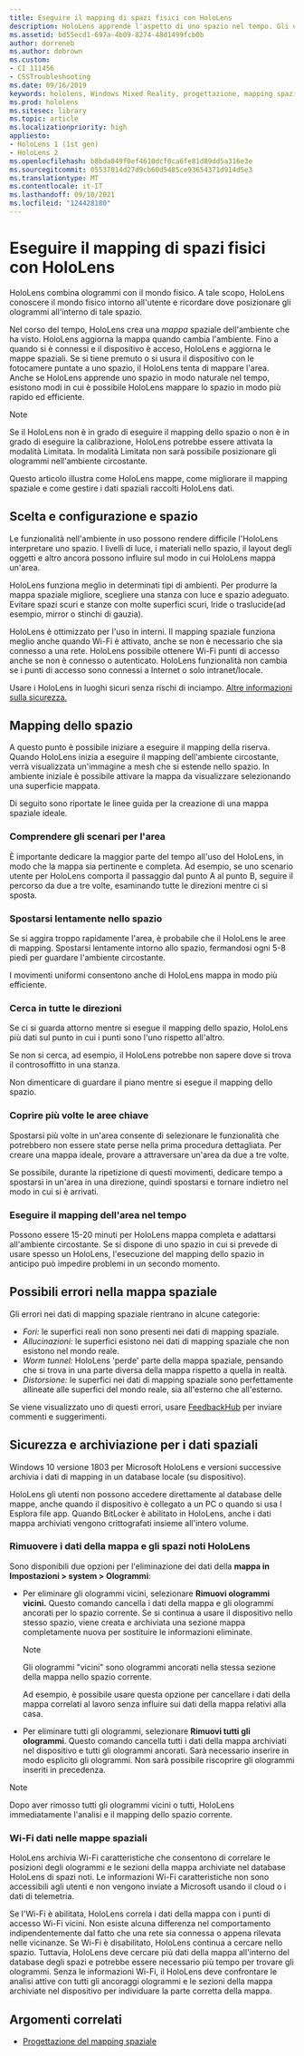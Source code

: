 ```yaml
---
title: Eseguire il mapping di spazi fisici con HoloLens
description: HoloLens apprende l'aspetto di uno spazio nel tempo. Gli utenti possono semplificare questo processo spostando il HoloLens in determinati modi nello spazio.
ms.assetid: bd55ecd1-697a-4b09-8274-48d1499fcb0b
author: dorreneb
ms.author: dobrown
ms.custom:
- CI 111456
- CSSTroubleshooting
ms.date: 09/16/2019
keywords: hololens, Windows Mixed Reality, progettazione, mapping spaziale, HoloLens, ricostruzione della superficie, mesh, tracciamento della testa, mapping
ms.prod: hololens
ms.sitesec: library
ms.topic: article
ms.localizationpriority: high
appliesto:
- HoloLens 1 (1st gen)
- HoloLens 2
ms.openlocfilehash: b8bda049f0ef4610dcf0ca6fe81d89dd5a316e3e
ms.sourcegitcommit: 05537014d27d9cb60d5485ce93654371d914d5e3
ms.translationtype: MT
ms.contentlocale: it-IT
ms.lasthandoff: 09/10/2021
ms.locfileid: "124428180"
---
```

# <a name="map-physical-spaces-with-hololens"></a>Eseguire il mapping di spazi fisici con HoloLens

HoloLens combina ologrammi con il mondo fisico. A tale scopo, HoloLens conoscere il mondo fisico intorno all'utente e ricordare dove posizionare gli ologrammi all'interno di tale spazio.

Nel corso del tempo, HoloLens crea una *mappa* spaziale dell'ambiente che ha visto.  HoloLens aggiorna la mappa quando cambia l'ambiente. Fino a quando si è connessi e il dispositivo è acceso, HoloLens e aggiorna le mappe spaziali. Se si tiene premuto o si usura il dispositivo con le fotocamere puntate a uno spazio, il HoloLens tenta di mappare l'area. Anche se HoloLens apprende uno spazio in modo naturale nel tempo, esistono modi in cui è possibile HoloLens mappare lo spazio in modo più rapido ed efficiente.  

> [!NOTE]
> Se il HoloLens non è in grado di eseguire il mapping dello spazio o non è in grado di eseguire la calibrazione, HoloLens potrebbe essere attivata la modalità Limitata. In modalità Limitata non sarà possibile posizionare gli ologrammi nell'ambiente circostante.

Questo articolo illustra come HoloLens mappe, come migliorare il mapping spaziale e come gestire i dati spaziali raccolti HoloLens dati.

## <a name="choosing-and-setting-up-and-your-space"></a>Scelta e configurazione e spazio

Le funzionalità nell'ambiente in uso possono rendere difficile l'HoloLens interpretare uno spazio. I livelli di luce, i materiali nello spazio, il layout degli oggetti e altro ancora possono influire sul modo in cui HoloLens mappa un'area.

HoloLens funziona meglio in determinati tipi di ambienti. Per produrre la mappa spaziale migliore, scegliere una stanza con luce e spazio adeguato. Evitare spazi scuri e stanze con molte superfici scuri, lride o traslucide(ad esempio, mirror o stinchi di gauzia).

HoloLens è ottimizzato per l'uso in interni. Il mapping spaziale funziona meglio anche quando Wi-Fi è attivato, anche se non è necessario che sia connesso a una rete. HoloLens possibile ottenere Wi-Fi punti di accesso anche se non è connesso o autenticato. HoloLens funzionalità non cambia se i punti di accesso sono connessi a Internet o solo intranet/locale.

Usare i HoloLens in luoghi sicuri senza rischi di inciampo. [Altre informazioni sulla sicurezza.](https://support.microsoft.com/help/4023454/safety-information)

## <a name="mapping-your-space"></a>Mapping dello spazio

A questo punto è possibile iniziare a eseguire il mapping della riserva.  Quando HoloLens inizia a eseguire il mapping dell'ambiente circostante, verrà visualizzata un'immagine a mesh che si estende nello spazio.  In ambiente iniziale è possibile attivare la mappa da visualizzare selezionando una superficie mappata.

Di seguito sono riportate le linee guida per la creazione di una mappa spaziale ideale.

### <a name="understand-the-scenarios-for-the-area"></a>Comprendere gli scenari per l'area

È importante dedicare la maggior parte del tempo all'uso del HoloLens, in modo che la mappa sia pertinente e completa. Ad esempio, se uno scenario utente per HoloLens comporta il passaggio dal punto A al punto B, seguire il percorso da due a tre volte, esaminando tutte le direzioni mentre ci si sposta.  

### <a name="walk-slowly-around-the-space"></a>Spostarsi lentamente nello spazio

Se si aggira troppo rapidamente l'area, è probabile che il HoloLens le aree di mapping. Spostarsi lentamente intorno allo spazio, fermandosi ogni 5-8 piedi per guardare l'ambiente circostante.  

I movimenti uniformi consentono anche di HoloLens mappa in modo più efficiente.

### <a name="look-in-all-directions"></a>Cerca in tutte le direzioni

Se ci si guarda attorno mentre si esegue il mapping dello spazio, HoloLens più dati sul punto in cui i punti sono l'uno rispetto all'altro.  

Se non si cerca, ad esempio, il HoloLens potrebbe non sapere dove si trova il controsoffitto in una stanza.  

Non dimenticare di guardare il piano mentre si esegue il mapping dello spazio.

### <a name="cover-key-areas-multiple-times"></a>Coprire più volte le aree chiave

Spostarsi più volte in un'area consente di selezionare le funzionalità che potrebbero non essere state perse nella prima procedura dettagliata. Per creare una mappa ideale, provare a attraversare un'area da due a tre volte.

Se possibile, durante la ripetizione di questi movimenti, dedicare tempo a spostarsi in un'area in una direzione, quindi spostarsi e tornare indietro nel modo in cui si è arrivati.

### <a name="take-your-time-mapping-the-area"></a>Eseguire il mapping dell'area nel tempo

Possono essere 15-20 minuti per HoloLens mappa completa e adattarsi all'ambiente circostante. Se si dispone di uno spazio in cui si prevede di usare spesso un HoloLens, l'esecuzione del mapping dello spazio in anticipo può impedire problemi in un secondo momento.  

## <a name="possible-errors-in-the-spatial-map"></a>Possibili errori nella mappa spaziale

Gli errori nei dati di mapping spaziale rientrano in alcune categorie:

- *Fori:* le superfici reali non sono presenti nei dati di mapping spaziale.
- *Allucinazioni:* le superfici esistono nei dati di mapping spaziale che non esistono nel mondo reale.
- *Worm tunnel:* HoloLens 'perde' parte della mappa spaziale, pensando che si trova in una parte diversa della mappa rispetto a quella in realtà.
- *Distorsione:* le superfici nei dati di mapping spaziale sono perfettamente allineate alle superfici del mondo reale, sia all'esterno che all'esterno.

Se viene visualizzato uno di questi errori, usare [FeedbackHub](hololens-feedback.md) per inviare commenti e suggerimenti.

## <a name="security-and-storage-for-spatial-data"></a>Sicurezza e archiviazione per i dati spaziali

Windows 10 versione 1803 per Microsoft HoloLens e versioni successive archivia i dati di mapping in un database locale (su dispositivo).

HoloLens gli utenti non possono accedere direttamente al database delle mappe, anche quando il dispositivo è collegato a un PC o quando si usa l Esplora file app. Quando BitLocker è abilitato in HoloLens, anche i dati mappa archiviati vengono crittografati insieme all'intero volume.

### <a name="remove-map-data-and-known-spaces-from-hololens"></a>Rimuovere i dati della mappa e gli spazi noti HoloLens

Sono disponibili due opzioni per l'eliminazione dei dati della **mappa in Impostazioni > system > Ologrammi**:

- Per eliminare gli ologrammi vicini, selezionare **Rimuovi ologrammi vicini.** Questo comando cancella i dati della mappa e gli ologrammi ancorati per lo spazio corrente. Se si continua a usare il dispositivo nello stesso spazio, viene creata e archiviata una sezione mappa completamente nuova per sostituire le informazioni eliminate.

   > [!NOTE]
   > Gli ologrammi "vicini" sono ologrammi ancorati nella stessa sezione della mappa nello spazio corrente.

   Ad esempio, è possibile usare questa opzione per cancellare i dati della mappa correlati al lavoro senza influire sui dati della mappa relativi alla casa.

- Per eliminare tutti gli ologrammi, selezionare **Rimuovi tutti gli ologrammi**. Questo comando cancella tutti i dati della mappa archiviati nel dispositivo e tutti gli ologrammi ancorati. Sarà necessario inserire in modo esplicito gli ologrammi. Non sarà possibile riscoprire gli ologrammi inseriti in precedenza.

> [!NOTE]
> Dopo aver rimosso tutti gli ologrammi vicini o tutti, HoloLens immediatamente l'analisi e il mapping dello spazio corrente.

### <a name="wi-fi-data-in-spatial-maps"></a>Wi-Fi dati nelle mappe spaziali

HoloLens archivia Wi-Fi caratteristiche che consentono di correlare le posizioni degli ologrammi e le sezioni della mappa archiviate nel database HoloLens di spazi noti. Le informazioni Wi-Fi caratteristiche non sono accessibili agli utenti e non vengono inviate a Microsoft usando il cloud o i dati di telemetria.

Se l'Wi-Fi è abilitata, HoloLens correla i dati della mappa con i punti di accesso Wi-Fi vicini. Non esiste alcuna differenza nel comportamento indipendentemente dal fatto che una rete sia connessa o appena rilevata nelle vicinanze. Se Wi-Fi è disabilitato, HoloLens continua a cercare nello spazio. Tuttavia, HoloLens deve cercare più dati della mappa all'interno del database degli spazi e potrebbe essere necessario più tempo per trovare gli ologrammi. Senza le informazioni Wi-Fi, il HoloLens deve confrontare le analisi attive con tutti gli ancoraggi ologrammi e le sezioni della mappa archiviate nel dispositivo per individuare la parte corretta della mappa.

## <a name="related-topics"></a>Argomenti correlati

- [Progettazione del mapping spaziale](/windows/mixed-reality/spatial-mapping)
